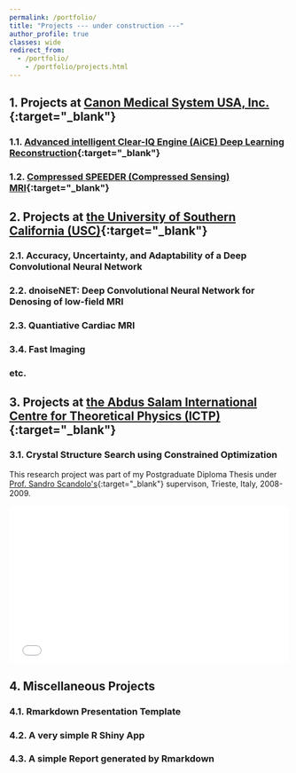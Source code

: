 ```yaml
---
permalink: /portfolio/
title: "Projects --- under construction ---"
author_profile: true
classes: wide
redirect_from:
  - /portfolio/
    - /portfolio/projects.html
---
```


## 1. Projects at [Canon Medical System USA, Inc.](https://us.medical.canon/){:target="_blank"} 

### 1.1. [Advanced intelligent Clear-IQ Engine (AiCE) Deep Learning Reconstruction](https://us.medical.canon/products/magnetic-resonance/aice/){:target="_blank"}

### 1.2. [Compressed SPEEDER (Compressed Sensing) MRI](https://us.medical.canon/products/magnetic-resonance/technology/compressed-speeder/){:target="_blank"}



## 2. Projects at [the University of Southern California (USC)](https://www.usc.edu/){:target="_blank"}

### 2.1. Accuracy, Uncertainty, and Adaptability of a Deep Convolutional Neural Network

### 2.2. dnoiseNET: Deep Convolutional Neural Network for Denosing of low-field MRI

### 2.3. Quantiative Cardiac MRI

### 3.4. Fast Imaging

### etc.

## 3. Projects at [the Abdus Salam International Centre for Theoretical Physics (ICTP)](https://www.ictp.it/){:target="_blank"}

### 3.1. Crystal Structure Search using Constrained Optimization

This research project was part of my Postgraduate Diploma Thesis under [Prof. Sandro Scandolo's](https://www.ictp.it/phonebook/person?id=2464){:target="_blank"} supervison, Trieste, Italy, 2008-2009.

<center>
<div class="container">
<iframe class="responsive-iframe"
src="/files/htmls/IctpThesis.html" width="650" allowfullscreen="" frameborder="0"></iframe>
</div>
</center>


## 4. Miscellaneous Projects

### 4.1. Rmarkdown Presentation Template

### 4.2. A very simple R Shiny App

### 4.3. A simple Report generated by Rmarkdown 

<style>
.container {
  position: relative;
  overflow: hidden;
  width: 100%;
  padding-top: 56.25%; /* 16:9 Aspect Ratio (divide 9 by 16 = 0.5625) */
}

/* Then style the iframe to fit in the container div with full height and width */
.responsive-iframe {
  position: absolute;
  top: 0;
  left: 0;
  bottom: 0;
  right: 0;
  width: 100%;
  height: 100%;
}
<style>
